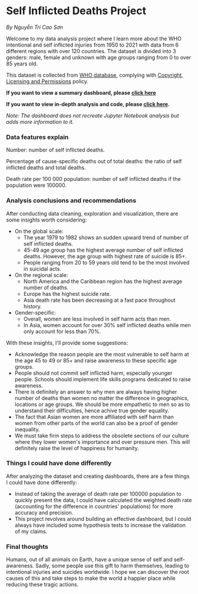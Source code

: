 # Self Inflicted Deaths Project
*By Nguyễn Trí Cao Sơn*

Welcome to my data analysis project where I learn more about the WHO intentional and self inflicted injuries from 1950 to 2021 with data from 6 different regions with over 120 countries. The dataset is divided into 3 genders: male, female and unknown with age groups ranging from 0 to over 85 years old.

This dataset is collected from [WHO database](https://platform.who.int/mortality/themes/theme-details/topics/indicator-groups/indicator-group-details/MDB/self-inflicted-injuries), complying with [Copyright, Licensing and Permissions](https://www.who.int/about/policies/publishing/copyright) policy.

**If you want to view a summary dashboard, please [click here](https://public.tableau.com/shared/SHWD2K24Y?:display_count=n&:origin=viz_share_link)**

**If you want to view in-depth analysis and code, please [click here](https://github.com/nguyentricaoson/Data_project/blob/main/Self%20harm/WHO_suicide_data.ipynb).**

*Note: The dashboard does not recreate Jupyter Notebook analysis but adds more information to it.*
### Data features explain
Number: number of self inflicted deaths.

Percentage of cause-specific deaths out of total deaths: the ratio of self inflicted deaths and total deaths.

Death rate per 100 000 population: number of self inflicted deaths if the population were 100000.
### Analysis conclusions and recommendations
After conducting data cleaning, exploration and visualization, there are some insights worth considering:
- On the global scale:
  - The year 1979 to 1982 shows an sudden upward trend of number of self inflicted deaths.
  - 45-49 age group has the highest average number of self inflicted deaths. However, the age group with highest rate of suicide is 85+.
  - People ranging from 20 to 59 years old tend to be the most involved in suicidal acts.
- On the regional scale:
  - North America and the Caribbean region has the highest average number of deaths.
  - Europe has the highest suicide rate.
  - Asia death rate has been decreasing at a fast pace throughout history.
- Gender-specific:
  - Overall, women are less involved in self harm acts than men.
  - In Asia, women account for over 30% self inflicted deaths while men only account for less than 70%.

With these insights, I'll provide some suggestions:
- Acknowledge the reason people are the most vulnerable to self harm at the age 45 to 49 or 85+ and raise awareness to these specific age groups.
- People should not commit self inflicted harm, especially younger people. Schools should implement life skills programs dedicated to raise awareness.
- There is definitely an answer to why men are always having higher number of deaths than women no matter the difference in geographics, locations or age groups. We should be more empathetic to men so as to understand their difficulties, hence achive true gender equality.
- The fact that Asian women are more affiliated with self harm than women from other parts of the world can also be a proof of gender inequality.
- We must take firm steps to address the obsolete sections of our culture where they lower women's importance and over pressure men. This will definitely raise the level of happiness for humanity.
### Things I could have done differently
After analyzing the dataset and creating dashboards, there are a few things I could have done differently:
- Instead of taking the average of death rate per 100000 population to quickly present the data, I could have calculated the weighted death rate (accounting for the difference in countries' populations) for more accuracy and precision.
- This project revolves around building an effective dashboard, but I could always have included some hypothesis tests to increase the validation of my claims.
### Final thoughts
Humans, out of all animals on Earth, have a unique sense of self and self-awareness. Sadly, some people use this gift to harm themselves, leading to intentional injuries and suicides worldwide. I hope we can discover the root causes of this and take steps to make the world a happier place while reducing these tragic actions.
